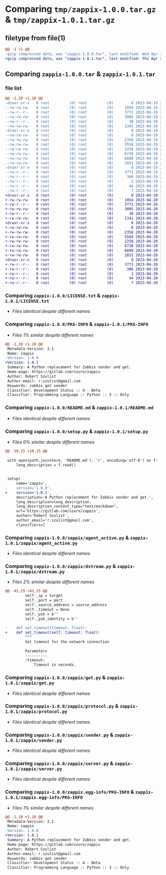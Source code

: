 # Comparing `tmp/zappix-1.0.0.tar.gz` & `tmp/zappix-1.0.1.tar.gz`

## filetype from file(1)

```diff
@@ -1 +1 @@
-gzip compressed data, was "zappix-1.0.0.tar", last modified: Wed Apr 19 21:43:18 2023, max compression
+gzip compressed data, was "zappix-1.0.1.tar", last modified: Thu Apr 20 16:24:16 2023, max compression
```

## Comparing `zappix-1.0.0.tar` & `zappix-1.0.1.tar`

### file list

```diff
@@ -1,20 +1,20 @@
-drwxr-xr-x   0 root         (0) root         (0)        0 2023-04-19 21:43:18.958181 zappix-1.0.0/
--rw-rw-rw-   0 root         (0) root         (0)     1054 2023-04-19 21:43:17.000000 zappix-1.0.0/LICENSE.txt
--rw-r--r--   0 root         (0) root         (0)     3771 2023-04-19 21:43:18.958181 zappix-1.0.0/PKG-INFO
--rw-rw-rw-   0 root         (0) root         (0)     3005 2023-04-19 21:43:17.000000 zappix-1.0.0/README.md
--rw-r--r--   0 root         (0) root         (0)       38 2023-04-19 21:43:18.958181 zappix-1.0.0/setup.cfg
--rw-rw-rw-   0 root         (0) root         (0)     1341 2023-04-19 21:43:17.000000 zappix-1.0.0/setup.py
-drwxr-xr-x   0 root         (0) root         (0)        0 2023-04-19 21:43:18.956181 zappix-1.0.0/zappix/
--rw-rw-rw-   0 root         (0) root         (0)        0 2023-04-19 21:43:17.000000 zappix-1.0.0/zappix/__init__.py
--rw-rw-rw-   0 root         (0) root         (0)     2358 2023-04-19 21:43:17.000000 zappix-1.0.0/zappix/agent_active.py
--rw-rw-rw-   0 root         (0) root         (0)     5558 2023-04-19 21:43:17.000000 zappix-1.0.0/zappix/dstream.py
--rw-rw-rw-   0 root         (0) root         (0)     2258 2023-04-19 21:43:17.000000 zappix-1.0.0/zappix/get.py
--rw-rw-rw-   0 root         (0) root         (0)     6736 2023-04-19 21:43:17.000000 zappix-1.0.0/zappix/protocol.py
--rw-rw-rw-   0 root         (0) root         (0)     6889 2023-04-19 21:43:17.000000 zappix-1.0.0/zappix/sender.py
--rw-rw-rw-   0 root         (0) root         (0)     2031 2023-04-19 21:43:17.000000 zappix-1.0.0/zappix/server.py
-drwxr-xr-x   0 root         (0) root         (0)        0 2023-04-19 21:43:18.957181 zappix-1.0.0/zappix.egg-info/
--rw-r--r--   0 root         (0) root         (0)     3771 2023-04-19 21:43:18.000000 zappix-1.0.0/zappix.egg-info/PKG-INFO
--rw-r--r--   0 root         (0) root         (0)      306 2023-04-19 21:43:18.000000 zappix-1.0.0/zappix.egg-info/SOURCES.txt
--rw-r--r--   0 root         (0) root         (0)        1 2023-04-19 21:43:18.000000 zappix-1.0.0/zappix.egg-info/dependency_links.txt
--rw-r--r--   0 root         (0) root         (0)       44 2023-04-19 21:43:18.000000 zappix-1.0.0/zappix.egg-info/requires.txt
--rw-r--r--   0 root         (0) root         (0)        7 2023-04-19 21:43:18.000000 zappix-1.0.0/zappix.egg-info/top_level.txt
+drwxr-xr-x   0 root         (0) root         (0)        0 2023-04-20 16:24:16.251573 zappix-1.0.1/
+-rw-rw-rw-   0 root         (0) root         (0)     1054 2023-04-20 16:24:14.000000 zappix-1.0.1/LICENSE.txt
+-rw-r--r--   0 root         (0) root         (0)     3771 2023-04-20 16:24:16.251573 zappix-1.0.1/PKG-INFO
+-rw-rw-rw-   0 root         (0) root         (0)     3005 2023-04-20 16:24:14.000000 zappix-1.0.1/README.md
+-rw-r--r--   0 root         (0) root         (0)       38 2023-04-20 16:24:16.251573 zappix-1.0.1/setup.cfg
+-rw-rw-rw-   0 root         (0) root         (0)     1341 2023-04-20 16:24:14.000000 zappix-1.0.1/setup.py
+drwxr-xr-x   0 root         (0) root         (0)        0 2023-04-20 16:24:16.249573 zappix-1.0.1/zappix/
+-rw-rw-rw-   0 root         (0) root         (0)        0 2023-04-20 16:24:14.000000 zappix-1.0.1/zappix/__init__.py
+-rw-rw-rw-   0 root         (0) root         (0)     2358 2023-04-20 16:24:14.000000 zappix-1.0.1/zappix/agent_active.py
+-rw-rw-rw-   0 root         (0) root         (0)     5564 2023-04-20 16:24:14.000000 zappix-1.0.1/zappix/dstream.py
+-rw-rw-rw-   0 root         (0) root         (0)     2258 2023-04-20 16:24:14.000000 zappix-1.0.1/zappix/get.py
+-rw-rw-rw-   0 root         (0) root         (0)     6736 2023-04-20 16:24:14.000000 zappix-1.0.1/zappix/protocol.py
+-rw-rw-rw-   0 root         (0) root         (0)     6889 2023-04-20 16:24:14.000000 zappix-1.0.1/zappix/sender.py
+-rw-rw-rw-   0 root         (0) root         (0)     2031 2023-04-20 16:24:14.000000 zappix-1.0.1/zappix/server.py
+drwxr-xr-x   0 root         (0) root         (0)        0 2023-04-20 16:24:16.251573 zappix-1.0.1/zappix.egg-info/
+-rw-r--r--   0 root         (0) root         (0)     3771 2023-04-20 16:24:16.000000 zappix-1.0.1/zappix.egg-info/PKG-INFO
+-rw-r--r--   0 root         (0) root         (0)      306 2023-04-20 16:24:16.000000 zappix-1.0.1/zappix.egg-info/SOURCES.txt
+-rw-r--r--   0 root         (0) root         (0)        1 2023-04-20 16:24:16.000000 zappix-1.0.1/zappix.egg-info/dependency_links.txt
+-rw-r--r--   0 root         (0) root         (0)       44 2023-04-20 16:24:16.000000 zappix-1.0.1/zappix.egg-info/requires.txt
+-rw-r--r--   0 root         (0) root         (0)        7 2023-04-20 16:24:16.000000 zappix-1.0.1/zappix.egg-info/top_level.txt
```

### Comparing `zappix-1.0.0/LICENSE.txt` & `zappix-1.0.1/LICENSE.txt`

 * *Files identical despite different names*

### Comparing `zappix-1.0.0/PKG-INFO` & `zappix-1.0.1/PKG-INFO`

 * *Files 1% similar despite different names*

```diff
@@ -1,10 +1,10 @@
 Metadata-Version: 2.1
 Name: zappix
-Version: 1.0.0
+Version: 1.0.1
 Summary: A Python replacement for Zabbix sender and get.
 Home-page: https://gitlab.com/szuro/zappix
 Author: Robert Szulist
 Author-email: r.szulist@gmail.com
 Keywords: zabbix get sender
 Classifier: Development Status :: 4 - Beta
 Classifier: Programming Language :: Python :: 3 :: Only
```

### Comparing `zappix-1.0.0/README.md` & `zappix-1.0.1/README.md`

 * *Files identical despite different names*

### Comparing `zappix-1.0.0/setup.py` & `zappix-1.0.1/setup.py`

 * *Files 0% similar despite different names*

```diff
@@ -10,15 +10,15 @@
 
 with open(path.join(here, 'README.md'), 'r', encoding='utf-8') as f:
     long_description = f.read()
 
 
 setup(
     name='zappix',
-    version='1.0.0',
+    version='1.0.1',
     description='A Python replacement for Zabbix sender and get.',
     long_description=long_description,
     long_description_content_type="text/markdown",
     url='https://gitlab.com/szuro/zappix',
     author='Robert Szulist',
     author_email='r.szulist@gmail.com',
     classifiers=[
```

### Comparing `zappix-1.0.0/zappix/agent_active.py` & `zappix-1.0.1/zappix/agent_active.py`

 * *Files identical despite different names*

### Comparing `zappix-1.0.0/zappix/dstream.py` & `zappix-1.0.1/zappix/dstream.py`

 * *Files 2% similar despite different names*

```diff
@@ -42,15 +42,15 @@
         self._ip = target
         self._port = port
         self._source_address = source_address
         self._timeout = None
         self._psk = b''
         self._psk_identity = b''
 
-    def set_timeout(timeout: float):
+    def set_timeout(self, timeout: float):
         """
         Set timeout for the network connection
 
         Parameters
         ----------
         :timeout:
             Timeout in seconds.
```

### Comparing `zappix-1.0.0/zappix/get.py` & `zappix-1.0.1/zappix/get.py`

 * *Files identical despite different names*

### Comparing `zappix-1.0.0/zappix/protocol.py` & `zappix-1.0.1/zappix/protocol.py`

 * *Files identical despite different names*

### Comparing `zappix-1.0.0/zappix/sender.py` & `zappix-1.0.1/zappix/sender.py`

 * *Files identical despite different names*

### Comparing `zappix-1.0.0/zappix/server.py` & `zappix-1.0.1/zappix/server.py`

 * *Files identical despite different names*

### Comparing `zappix-1.0.0/zappix.egg-info/PKG-INFO` & `zappix-1.0.1/zappix.egg-info/PKG-INFO`

 * *Files 1% similar despite different names*

```diff
@@ -1,10 +1,10 @@
 Metadata-Version: 2.1
 Name: zappix
-Version: 1.0.0
+Version: 1.0.1
 Summary: A Python replacement for Zabbix sender and get.
 Home-page: https://gitlab.com/szuro/zappix
 Author: Robert Szulist
 Author-email: r.szulist@gmail.com
 Keywords: zabbix get sender
 Classifier: Development Status :: 4 - Beta
 Classifier: Programming Language :: Python :: 3 :: Only
```

